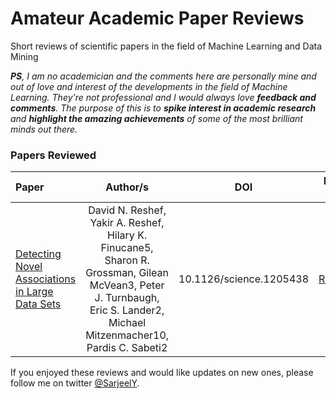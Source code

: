 # Amateur Academic Paper Reviews

Short reviews of scientific papers in the field of Machine Learning and Data Mining

_**PS**, I am no academician and the comments here are personally mine and out of love and interest of the developments in the field of Machine Learning. They're not professional and I would always love **feedback and comments**. The purpose of this is to **spike interest in academic research** and **highlight the amazing achievements** of some of the most brilliant minds out there._

### Papers Reviewed

| Paper                                                                                                  |                                                                                 Author/s                                                                                  |           DOI           |               Review No.                |
| :----------------------------------------------------------------------------------------------------- | :-----------------------------------------------------------------------------------------------------------------------------------------------------------------------: | :---------------------: | :-------------------------------------: |
| [Detecting Novel Associations in Large Data Sets](http://science.sciencemag.org/content/334/6062/1518) | David N. Reshef, Yakir A. Reshef, Hilary K. Finucane5, Sharon R. Grossman, Gilean McVean3, Peter J. Turnbaugh, Eric S. Lander2, Michael Mitzenmacher10, Pardis C. Sabeti2 | 10.1126/science.1205438 | [Review_1](.//Review_1/Reshef_et_al.md) |

If you enjoyed these reviews and would like updates on new ones, please follow me on twitter [@SarjeelY](https://twitter.com/SarjeelY).
